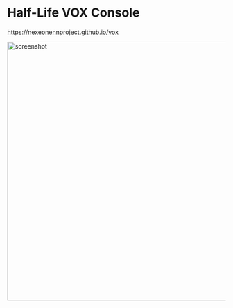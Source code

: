 # Half-Life VOX Console

https://nexeonennproject.github.io/vox

<img width="597" alt="screenshot" src="https://user-images.githubusercontent.com/1341513/64526303-23577a00-d2c0-11e9-9441-84ced8fcbab3.png">
